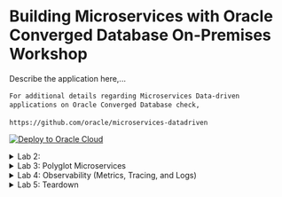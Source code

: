 # Building Microservices with Oracle Converged Database On-Premises Workshop

Describe the application here,...

    For additional details regarding Microservices Data-driven applications on Oracle Converged Database check,

    https://github.com/oracle/microservices-datadriven



[![Deploy to Oracle Cloud](https://oci-resourcemanager-plugin.plugins.oci.oraclecloud.com/latest/deploy-to-oracle-cloud.svg)](https://cloud.oracle.com/resourcemanager/stacks/create?zipUrl=https://github.com/vishalmmehra/microservices-datadriven/raw/main/infra/multi-node-deployment.zip)

<details>

<summary> 
   Lab 2:
   </summary>

Complete the Setup Instructions
</details>

<details>

<summary> 
   Lab 3: Polyglot Microservices
   </summary>

The illustration below shows four microservices – Order, Inventory, Delivery, Supplier, and the infrastructure required to run them.

![img.png](images/img.png)

For more information on microservices visit http://developer.oracle.com/microservices

This lab will show you how to switch the Inventory microservice to a Python, Node.js, .NET, Go, Spring Boot or Java Helidon SE implementation while retaining the same application functionality.

Estimates Lab Time - 10 minutes

**Objectives**

Undeploy the existing Java Helidon MP Inventory microservice
Deploy an alternate implementation of the Inventory microservice and test the application functionality

**Prerequisites**

This lab assumes you have already completed the previous labs.

<details>
<summary>**Task 1: Undeploy the Java Helidon MP Inventory Microservice**
</summary> 

To undeploy the Inventory Helidon MP service, open the Cloud Shell and go to the inventory-helidon folder, using the following command.

`$GRABDISH_HOME/inventory-helidon ; ./undeploy.sh`
</details>



**Task 2: Deploy an alternate implementation of the Inventory Microservice**

In this step you can choose between six different implementations of the Inventory Microservice: PL/SQL, Python, NodeJS, .NET, Go, or Java Helidon SE.

Select one of the alternate implementations and deploy the service for the selected implementation.

If you selected PL/SQL, deploy this service:

`cd $GRABDISH_HOME/inventory-plsql; ./deploy.sh`

If you selected Python, deploy this service:

`cd $GRABDISH_HOME/inventory-python; ./deploy.sh`

If you selected Node.js, deploy this service:

`cd $GRABDISH_HOME/inventory-nodejs; ./deploy.sh`

If you selected .NET, deploy this service:

`cd $GRABDISH_HOME/inventory-dotnet; ./deploy.sh`

If you selected Go, deploy this service:

`cd $GRABDISH_HOME/inventory-go; ./deploy.sh`
If you selected Spring Boot, deploy this service:

`cd $GRABDISH_HOME/inventory-springboot; ./deploy.sh`
If you selected Java Helidon SE, deploy this service:

`cd $GRABDISH_HOME/inventory-helidon-se; ./deploy.sh`

Task 3: Verify application functionality

Repeat Lab 2: Step 3 to verify that the functionality of the GrabDish store remains the same while using the new implementation. You will need to use different order ID's, for example 166 and 167.
Task 4: Re-deploy the Java Helidon MP Inventory Microservice
To undeploy any other inventory services and then deploy the Inventory Helidon MP service, issue the following commands.

`for i in inventory-plsql inventory-helidon-se inventory-python inventory-nodejs inventory-dotnet inventory-go inventory-springboot; do cd $GRABDISH_HOME/$i; ./undeploy.sh; done
cd $GRABDISH_HOME/inventory-helidon ; ./deploy.sh
cd $GRABDISH_HOME`


</details>

<details>
<summary> 
   Lab 4: Observability (Metrics, Tracing, and Logs)
   </summary>

Task 1: Install and configure observability software as well as metrics and log exporters
Run the install script to install Jaeger, Prometheus, Loki, Promtail, Grafana and an SSL secured LoadBalancer for Grafana

Copycd $GRABDISH_HOME/observability;./install.sh
Run the /createMonitorsAndDBAndLogExporters.sh script. This will do the following…

Create Prometheus ServiceMonitors to scrape the Frontend, Order, and Inventory microservices.

Create Prometheus ServiceMonitors to scrape the Order PDB, and Inventory PDB metric exporter services.

Create configmpas, deployments, and services for PDB metrics exporters.

Create configmaps, deployments, and services for PDB log exporters.

Copycd $GRABDISH_HOME/observability;./createMonitorsAndDBAndLogExporters.sh
Task 2: Configure Grafana
Identify the EXTERNAL-IP address of the Grafana LoadBalancer by executing the following command:

Copyservices


Note that it will generally take a few minutes for the LoadBalancer to provision during which time it will be in a pending state

Open a new browser tab and enter the external IP URL :

https://<EXTERNAL-IP>

Note that for convenience a self-signed certificate is used to secure this https address and so it is likely you will be prompted by the browser to allow access.

Login using the default username admin and password prom-operator

![img_1.png](images/img_1.png)

View pre-configured Prometheus data source…

![img_2.png](images/img_2.png)

Select the Configuration gear icon on the left-hand side and select Data Sources.

![img_3.png](images/img_3.png)


Click select button of Prometheus option.

![img_4.png](images/img_4.png)

The URL for Prometheus should be pre-populated

![img_5.png](images/img_5.png)


Click Test button and verify success.

![img_6.png](images/img_6.png)

Click the Back button.

Select the Data sources tab and select Jaeger

Click Add data source.

![img_7.png](images/img_7.png)

Click select button of Jaeger option.

![img_8.png](images/img_8.png)

Enter http://jaeger-query.msdataworkshop:8086/jaeger in the URL field.

![img_9.png](images/img_9.png)

Click the Save and test button and verify successful connection message.

![img_10.png](images/img_10.png)

Click the Back button.

![img_11.png](images/img_11.png)

Add and configure Loki data source…

Click Add data source.

![img_12.png](images/img_12.png)

Click select button of Loki option.

![img_13.png](images/img_13.png)

Enter http://loki-stack.loki-stack:3100 in the URL field

![img_14.png](images/img_14.png)

Create the two Derived Fields shown in the picture below. The values are as follows:

Name: traceIDFromSpanReported
Regex: Span reported: (\w+)
Query: ${__value.raw}
Internal link enabled and `Jaeger` selected from the drop-down list.
(Optional) Debug log message: Span reported: dfeda5242866aceb:b5de9f0883e2910e:ac6a4b699921e090:1

Name: traceIDFromECID
Regex: ECID=(\w+)
Query: ${__value.raw}
Internal link enabled and `Jaeger` selected from the drop-down list
(Optional) Debug log message: ECID=dfeda5242866aceb

![img_15.png](images/img_15.png)

![img_16.png](images/img_16.png)


Click the Save & Test button and verify successful connection message.

![img_17.png](images/img_17.png)

Click the Back button.

Install the GrabDish Dashboard

Select the + icon on the left-hand side and select Import

![img_18.png](images/img_18.png)

Copy the contents of the GrabDish Dashboard JSON found here

![img_19.png](images/img_19.png)

Paste the contents in the Import via panel json text field and click the Load button

![img_20.png](images/img_20.png)

Confirm upload and click Import button.

![img_21.png](images/img_21.png)

Task 3: Open and study the main GrabDish Grafana Dashboard screen and metrics
Select the four squares icon on the left-hand side and select 'Dashboards'

![img_22.png](images/img_22.png)

In the Dashboards panel select GrabDish Dashboard

![img_23.png](images/img_23.png)

Notice the collapsible panels for each microservices and their content which includes

![img_24.png](images/img_24.png)

Metrics about the kubernetes microservice runtime (CPU load, etc.)

Metrics about the kubernetes microservice specific to that microservice (PlaceOrder Count, etc.)

Metrics about the PDB used by the microservice (open sessions, etc.)

Metrics about the PDB specific to that microservice (inventory count)

![img_25.png](images/img_25.png)

![img_26.png](images/img_26.png)

![img_27.png](images/img_27.png)



By default the status will show a value of 1 for UP status.

![img_28.png](images/img_28.png)

This can be corrected by selecting the Edit item in the/a Status panel dropdown

![img_29.png](images/img_29.png)

Add a value mapping where value of 1 results in text of UP) under the Field tab as shown here:

![img_30.png](images/img_30.png)

Click the Apply button in the upper right to apply changes.

If not already done, place an order using the application or run the scaling test in previous labs in order to see the metric activity in the dashboard.

Select the 'Explore' option from the drop-down menu of any panel to show that metric and time-span on the Explore screen

![img_31.png](images/img_31.png)

Task 4: Use Grafana to drill down on metrics, tracing, and logs correlation and logs to trace feature
Click the Split button on the Explore screen.

![img_32.png](images/img_32.png)

Click the Loki option from the drop-down list on the right-hand panel.

![img_33.png](images/img_33.png)

Click the chain icon on either panel. This will result in the Prometheus metrics on the left and Loki logs on the right are of the same time-span.

![img_34.png](images/img_34.png)

Click the Log browser drop-down list on the right-hand panel and select the app label under "1. Select labels to search in"

![img_35.png](images/img_35.png)

Select the order (microservice) and db-log-exporter-orderpdb values under "2. Find values for selected label" and click Show logs button.

![img_36.png](images/img_36.png)

![img_37.png](images/img_37.png)



Select one of the green info log entries to expand it. Notice the Jaeger button next to the trace id.

![img_38.png](images/img_38.png)

Click the Jaeger to view the corresponding trace information and drill down into detail.

![img_39.png](images/img_39.png)

Acknowledgements
</details>

<details>
<summary> 
   Lab 5: Teardown
   </summary>

**Introduction**
In this lab, we will tear down the resources created in your tenancy and the directory in the Oracle cloud shell.
Objectives
Clone the setup and microservices code
Execute the setup
Prerequisites
Have successfully completed the previous labs
</details>

